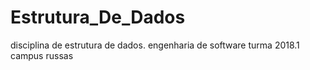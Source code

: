 # Estrutura_De_Dados
disciplina de estrutura de dados. engenharia de software turma 2018.1 campus russas

